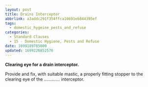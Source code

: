 ```yaml
---
layout: post
title: Drains Interceptor
abbrlink: a3addc291f354ffca10691eb844395ef
tags:
  - domestic_hygeine_pests_and_refuse
categories:
  - Standard Clauses
  - 15 - Domestic Hygiene, Pests and Refuse
date: 1699189785000
updated: 1699226852576
---
```


**Clearing eye for a drain interceptor.**

Provide and fix, with suitable mastic, a properly fitting stopper to the clearing eye of the ............. interceptor.

